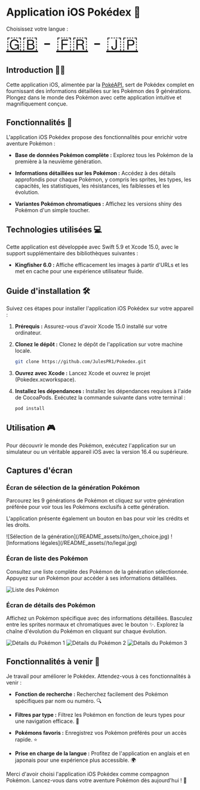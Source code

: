# Application iOS Pokédex 📱

Choisissez votre langue :
<br>
<font size="20">
[🇬🇧](/README.md) - [🇫🇷](/README_assets/README_fr.md) - [🇯🇵](/README_assets/README_ja.md)
</font>

## Introduction 🧑‍💻

Cette application iOS, alimentée par la [PokéAPI](https://api-pokemon-fr.vercel.app/), sert de Pokédex complet en fournissant des informations détaillées sur les Pokémon des 9 générations. Plongez dans le monde des Pokémon avec cette application intuitive et magnifiquement conçue.

## Fonctionnalités 🧩

L'application iOS Pokédex propose des fonctionnalités pour enrichir votre aventure Pokémon :

- **Base de données Pokémon complète :** Explorez tous les Pokémon de la première à la neuvième génération.

- **Informations détaillées sur les Pokémon :** Accédez à des détails approfondis pour chaque Pokémon, y compris les sprites, les types, les capacités, les statistiques, les résistances, les faiblesses et les évolution.

- **Variantes Pokémon chromatiques :** Affichez les versions shiny des Pokémon d'un simple toucher.

## Technologies utilisées 💻

Cette application est développée avec Swift 5.9 et Xcode 15.0, avec le support supplémentaire des bibliothèques suivantes :

- **Kingfisher 6.0 :** Affiche efficacement les images à partir d'URLs et les met en cache pour une expérience utilisateur fluide.

## Guide d'installation 🛠️

Suivez ces étapes pour installer l'application iOS Pokédex sur votre appareil :

1. **Prérequis :** Assurez-vous d'avoir Xcode 15.0 installé sur votre ordinateur.

2. **Clonez le dépôt :** Clonez le dépôt de l'application sur votre machine locale.

   ```bash
   git clone https://github.com/JulesPR1/Pokedex.git
   ```

3. **Ouvrez avec Xcode :** Lancez Xcode et ouvrez le projet (Pokedex.xcworkspace).

4. **Installez les dépendances :** Installez les dépendances requises à l'aide de CocoaPods. Exécutez la commande suivante dans votre terminal :

   ```bash
   pod install
   ```

## Utilisation 🎮

Pour découvrir le monde des Pokémon, exécutez l'application sur un simulateur ou un véritable appareil iOS avec la version 16.4 ou supérieure.

## Captures d'écran

### Écran de sélection de la génération Pokémon

Parcourez les 9 générations de Pokémon et cliquez sur votre génération préférée pour voir tous les Pokémons exclusifs à cette génération.

L'application présente également un bouton en bas pour voir les crédits et les droits.

<p float="left">
![Sélection de la génération](/README_assets//to/gen_choice.jpg)
![Informations légales](/README_assets//to/legal.jpg)
</p>

### Écran de liste des Pokémon

Consultez une liste complète des Pokémon de la génération sélectionnée. Appuyez sur un Pokémon pour accéder à ses informations détaillées.

![Liste des Pokémon](/README_assets//to/pokemons_list_view.jpg)

### Écran de détails des Pokémon

Affichez un Pokémon spécifique avec des informations détaillées. Basculez entre les sprites normaux et chromatiques avec le bouton ✨. Explorez la chaîne d'évolution du Pokémon en cliquant sur chaque évolution.

![Détails du Pokémon 1](/README_assets//to/details_1.jpg)
![Détails du Pokémon 2](/README_assets//to/details_2.jpg)
![Détails du Pokémon 3](/README_assets//to/details_3.jpg)

## Fonctionnalités à venir 🚧

Je travail pour améliorer le Pokédex. Attendez-vous à ces fonctionnalités à venir :

- **Fonction de recherche :** Recherchez facilement des Pokémon spécifiques par nom ou numéro. 🔍

- **Filtres par type :** Filtrez les Pokémon en fonction de leurs types pour une navigation efficace. 🧪

- **Pokémons favoris :** Enregistrez vos Pokémon préférés pour un accès rapide. ⭐

- **Prise en charge de la langue :** Profitez de l'application en anglais et en japonais pour une expérience plus accessible. 🌍

Merci d'avoir choisi l'application iOS Pokédex comme compagnon Pokémon. Lancez-vous dans votre aventure Pokémon dès aujourd'hui ! 🌟